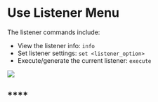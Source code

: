# Use Listener Menu

The listener commands include:

* View the listener info: `info`
* Set listener settings: `set <listener_option>`
* Execute/generate the current listener: `execute`

![](https/user-images.githubusercontent.com/2030220100279698-e951b280-2f1b-11eb-947a-b5f162f04b17.jpg)

## ****
